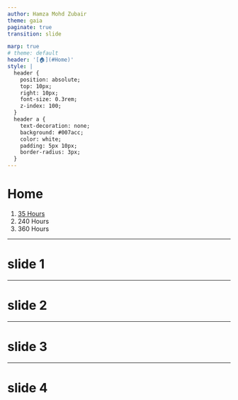 ```yaml
---
author: Hamza Mohd Zubair
theme: gaia
paginate: true
transition: slide

marp: true
# theme: default
header: '[🏠](#Home)'
style: |
  header {
    position: absolute;
    top: 10px;
    right: 10px;
    font-size: 0.3rem;
    z-index: 100;
  }
  header a {
    text-decoration: none;
    background: #007acc;
    color: white;
    padding: 5px 10px;
    border-radius: 3px;
  }
---
```



# Home

1) [35 Hours](./35h/index.html)
2) 240 Hours
3) 360 Hours

---

# slide 1

---

# slide 2

---

# slide 3

---

# slide 4
